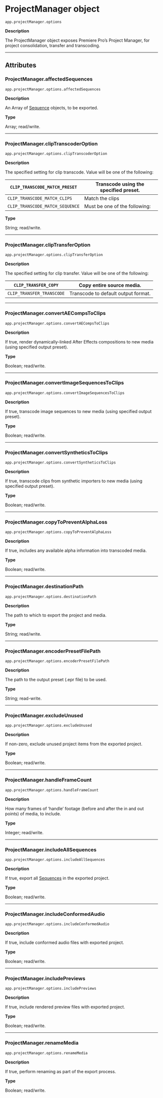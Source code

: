 <a id="projectmanager"></a>

# ProjectManager object

`app.projectManager.options`

**Description**

The ProjectManager object exposes Premiere Pro’s Project Manager, for project consolidation, transfer and transcoding.

---

## Attributes

<a id="projectmanager-affectedsequences"></a>

### ProjectManager.affectedSequences

`app.projectManager.options.affectedSequences`

**Description**

An Array of [Sequence](../sequence/sequence.md#sequence) objects, to be exported.

**Type**

Array; read/write.

---

<a id="projectmanager-cliptranscoderoption"></a>

### ProjectManager.clipTranscoderOption

`app.projectManager.options.clipTranscoderOption`

**Description**

The specified setting for clip transcode. Value will be one of the following:

| `CLIP_TRANSCODE_MATCH_PRESET`                                   | Transcode using the specified preset.   |
|-----------------------------------------------------------------|-----------------------------------------|
| `CLIP_TRANSCODE_MATCH_CLIPS`                                    | Match the clips                         |
| `CLIP_TRANSCODE_MATCH_SEQUENCE` | Must be one of the following: |                                         |

**Type**

String; read/write.

---

<a id="projectmanager-cliptransferoption"></a>

### ProjectManager.clipTransferOption

`app.projectManager.options.clipTransferOption`

**Description**

The specified setting for clip transfer. Value will be one of the following:

| `CLIP_TRANSFER_COPY`      | Copy entire source media.           |
|---------------------------|-------------------------------------|
| `CLIP_TRANSFER_TRANSCODE` | Transcode to default output format. |

---

<a id="projectmanager-convertaecompstoclips"></a>

### ProjectManager.convertAECompsToClips

`app.projectManager.options.convertAECompsToClips`

**Description**

If true, render dynamically-linked After Effects compositions to new media (using specified output preset).

**Type**

Boolean; read/write.

---

<a id="projectmanager-convertimagesequencestoclips"></a>

### ProjectManager.convertImageSequencesToClips

`app.projectManager.options.convertImageSequencesToClips`

**Description**

If true, transcode image sequences to new media (using specified output preset).

**Type**

Boolean; read/write.

---

<a id="projectmanager-convertsyntheticstoclips"></a>

### ProjectManager.convertSyntheticsToClips

`app.projectManager.options.convertSyntheticsToClips`

**Description**

If true, transcode clips from synthetic importers to new media (using specified output preset).

**Type**

Boolean; read/write.

---

<a id="projectmanager-copytopreventalphaloss"></a>

### ProjectManager.copyToPreventAlphaLoss

`app.projectManager.options.copyToPreventAlphaLoss`

**Description**

If true, includes any available alpha information into transcoded media.

**Type**

Boolean; read/write.

---

<a id="projectmanager-destinationpath"></a>

### ProjectManager.destinationPath

`app.projectManager.options.destinationPath`

**Description**

The path to which to export the project and media.

**Type**

String; read/write.

---

<a id="projectmanager-encoderpresetfilepath"></a>

### ProjectManager.encoderPresetFilePath

`app.projectManager.options.encoderPresetFilePath`

**Description**

The path to the output preset (.epr file) to be used.

**Type**

String; read-write.

---

<a id="projectmanager-excludeunused"></a>

### ProjectManager.excludeUnused

`app.projectManager.options.excludeUnused`

**Description**

If non-zero, exclude unused project items from the exported project.

**Type**

Boolean; read/write.

---

<a id="projectmanager-handleframecount"></a>

### ProjectManager.handleFrameCount

`app.projectManager.options.handleFrameCount`

**Description**

How many frames of ‘handle’ footage (before and after the in and out points) of media, to include.

**Type**

Integer; read/write.

---

<a id="projectmanager-includeallsequences"></a>

### ProjectManager.includeAllSequences

`app.projectManager.options.includeAllSequences`

**Description**

If true, export all [Sequences](../sequence/sequence.md#sequence) in the exported project.

**Type**

Boolean; read/write.

---

<a id="projectmanager-includeconformedaudio"></a>

### ProjectManager.includeConformedAudio

`app.projectManager.options.includeConformedAudio`

**Description**

If true, include conformed audio files with exported project.

**Type**

Boolean; read/write.

---

<a id="projectmanager-includepreviews"></a>

### ProjectManager.includePreviews

`app.projectManager.options.includePreviews`

**Description**

If true, include rendered preview files with exported project.

**Type**

Boolean; read/write.

---

<a id="projectmanager-renamemedia"></a>

### ProjectManager.renameMedia

`app.projectManager.options.renameMedia`

**Description**

If true, perform renaming as part of the export process.

**Type**

Boolean; read/write.
